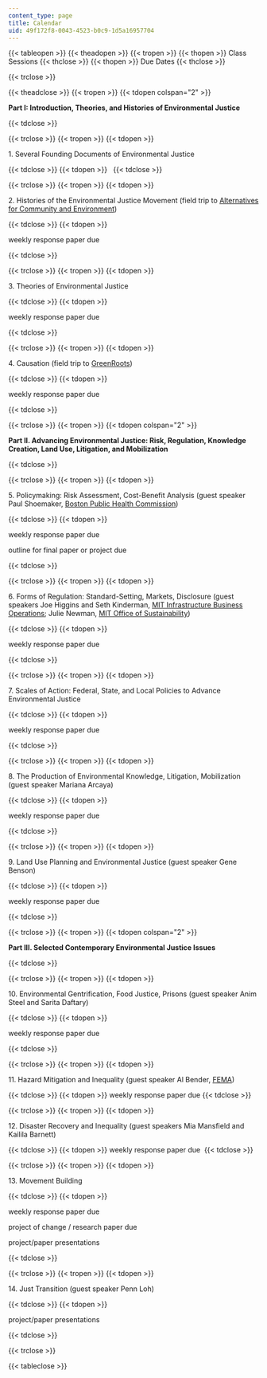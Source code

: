 ```yaml
---
content_type: page
title: Calendar
uid: 49f172f8-0043-4523-b0c9-1d5a16957704
---
```


  
{{< tableopen >}}
{{< theadopen >}}
{{< tropen >}}
{{< thopen >}}
Class Sessions
{{< thclose >}}
{{< thopen >}}
Due Dates
{{< thclose >}}

{{< trclose >}}

{{< theadclose >}}
{{< tropen >}}
{{< tdopen colspan="2" >}}


**Part I: Introduction, Theories, and Histories of Environmental Justice**


{{< tdclose >}}

{{< trclose >}}
{{< tropen >}}
{{< tdopen >}}


1\. Several Founding Documents of Environmental Justice


{{< tdclose >}}
{{< tdopen >}}
 
{{< tdclose >}}

{{< trclose >}}
{{< tropen >}}
{{< tdopen >}}


2\. Histories of the Environmental Justice Movement (field trip to [Alternatives for Community and Environment](https://ace-ej.org/))


{{< tdclose >}}
{{< tdopen >}}


weekly response paper due


{{< tdclose >}}

{{< trclose >}}
{{< tropen >}}
{{< tdopen >}}


3\. Theories of Environmental Justice


{{< tdclose >}}
{{< tdopen >}}


weekly response paper due


{{< tdclose >}}

{{< trclose >}}
{{< tropen >}}
{{< tdopen >}}


4\. Causation (field trip to [GreenRoots](http://www.greenrootschelsea.org/))


{{< tdclose >}}
{{< tdopen >}}


weekly response paper due


{{< tdclose >}}

{{< trclose >}}
{{< tropen >}}
{{< tdopen colspan="2" >}}


**Part II. Advancing Environmental Justice: Risk, Regulation, Knowledge Creation, Land Use, Litigation, and Mobilization**


{{< tdclose >}}

{{< trclose >}}
{{< tropen >}}
{{< tdopen >}}


5\. Policymaking: Risk Assessment, Cost-Benefit Analysis (guest speaker Paul Shoemaker, [Boston Public Health Commission](https://www.bphc.org/Pages/default.aspx))


{{< tdclose >}}
{{< tdopen >}}


weekly response paper due

outline for final paper or project due


{{< tdclose >}}

{{< trclose >}}
{{< tropen >}}
{{< tdopen >}}


6\. Forms of Regulation: Standard-Setting, Markets, Disclosure (guest speakers Joe Higgins and Seth Kinderman, [MIT Infrastructure Business Operations](https://web.mit.edu/facilities/about/ibo/index.html); Julie Newman, [MIT Office of Sustainability](https://sustainability.mit.edu/))


{{< tdclose >}}
{{< tdopen >}}


weekly response paper due


{{< tdclose >}}

{{< trclose >}}
{{< tropen >}}
{{< tdopen >}}


7\. Scales of Action: Federal, State, and Local Policies to Advance Environmental Justice


{{< tdclose >}}
{{< tdopen >}}


weekly response paper due 


{{< tdclose >}}

{{< trclose >}}
{{< tropen >}}
{{< tdopen >}}


8\. The Production of Environmental Knowledge, Litigation, Mobilization (guest speaker Mariana Arcaya)


{{< tdclose >}}
{{< tdopen >}}


weekly response paper due


{{< tdclose >}}

{{< trclose >}}
{{< tropen >}}
{{< tdopen >}}


9\. Land Use Planning and Environmental Justice (guest speaker Gene Benson)


{{< tdclose >}}
{{< tdopen >}}


weekly response paper due


{{< tdclose >}}

{{< trclose >}}
{{< tropen >}}
{{< tdopen colspan="2" >}}


**Part III. Selected Contemporary Environmental Justice Issues**


{{< tdclose >}}

{{< trclose >}}
{{< tropen >}}
{{< tdopen >}}


10\. Environmental Gentrification, Food Justice, Prisons (guest speaker Anim Steel and Sarita Daftary)


{{< tdclose >}}
{{< tdopen >}}


weekly response paper due


{{< tdclose >}}

{{< trclose >}}
{{< tropen >}}
{{< tdopen >}}


11\. Hazard Mitigation and Inequality (guest speaker Al Bender, [FEMA](https://www.fema.gov/))


{{< tdclose >}}
{{< tdopen >}}
weekly response paper due
{{< tdclose >}}

{{< trclose >}}
{{< tropen >}}
{{< tdopen >}}


12\. Disaster Recovery and Inequality (guest speakers Mia Mansfield and Kailila Barnett)


{{< tdclose >}}
{{< tdopen >}}
weekly response paper due 
{{< tdclose >}}

{{< trclose >}}
{{< tropen >}}
{{< tdopen >}}


13\. Movement Building


{{< tdclose >}}
{{< tdopen >}}


weekly response paper due

project of change / research paper due

project/paper presentations


{{< tdclose >}}

{{< trclose >}}
{{< tropen >}}
{{< tdopen >}}


14\. Just Transition (guest speaker Penn Loh)


{{< tdclose >}}
{{< tdopen >}}


project/paper presentations 


{{< tdclose >}}

{{< trclose >}}

{{< tableclose >}}